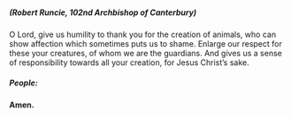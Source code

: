 ##### (Robert Runcie, 102nd Archbishop of Canterbury)
O Lord, give us humility to thank you for the creation of animals, who can show affection which sometimes puts us to shame. Enlarge our respect for these your creatures, of whom we are the guardians. And gives us a sense of responsibility towards all your creation, for Jesus Christ’s sake.

##### **People:**
**Amen.**
